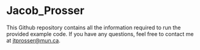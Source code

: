 # Jacob_Prosser
This Github repository contains all the information required to run the provided example code. If you have any questions, feel free to contact me at jtprosser@mun.ca.
